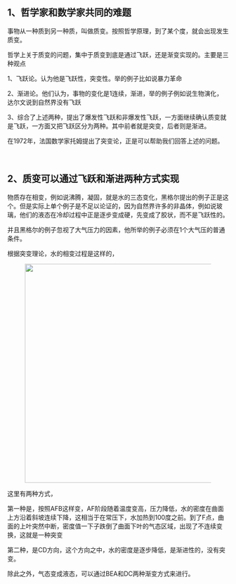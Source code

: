 <h2>1、哲学家和数学家共同的难题</h2><p data-pid="u89nMbEZ">事物从一种质到另一种质，叫做质变。按照哲学原理，到了某个度，就会出现发生质变。</p><p data-pid="StQzdYII">哲学上关于质变的问题，集中于质变到底是通过飞跃，还是渐变实现的。主要是三种观点</p><p data-pid="726lAqeV">1、飞跃论。认为他是飞跃性，突变性。举的例子比如说暴力革命</p><p data-pid="5jE0TQtx">2、渐进论。他们认为，事物的变化是1连续，渐进，举的例子例如说生物演化，达尔文说到自然界没有飞跃</p><p data-pid="XOt6NRhY">3、综合了上述两种，提出了爆发性飞跃和非爆发性飞跃，一方面继续确认质变就是飞跃，一方面又把飞跃区分为两种。其中前者就是突变，后者则是渐进。</p><p data-pid="B0SRRFLu">在1972年，法国数学家托姆提出了突变论，正是可以帮助我们回答上述的问题。</p><p><br></p><h2>2、质变可以通过飞跃和渐进两种方式实现</h2><p data-pid="VSmRZeuR">物质存在相变，例如说沸腾，凝固，就是水的三态变化，黑格尔提出的例子正是这个。但是实际上单个例子是不足以论证的，因为自然界许多的非晶体，例如说玻璃，他们的液态在冷却过程中正是逐步变成硬，先变成了胶状，而不是飞跃性的。</p><p data-pid="ElXCfYI4">并且黑格尔的例子忽视了大气压力的因素，他所举的例子必须在1个大气压的普通条件。</p><p data-pid="AxCcCu0S">根据突变理论，水的相变过程是这样的，</p><figure data-size="normal"><img src="https://picx.zhimg.com/v2-f210ffd443d496253d9b0ee9be5adbab_720w.jpg?source=d16d100b" data-caption="" data-size="normal" data-rawwidth="498" data-rawheight="323" class="origin_image zh-lightbox-thumb" width="498" data-original="https://picx.zhimg.com/v2-f210ffd443d496253d9b0ee9be5adbab_720w.jpg?source=d16d100b"></figure><p data-pid="2Y0ncrN6">这里有两种方式，</p><p data-pid="P-lf2kPc">第一种是，按照AFB这样变，AF阶段随着温度变高，压力降低，水的密度在曲面上方沿着斜坡连续下降，这相当于在常压下，水加热到100度之前。到了F点，曲面的上叶突然中断，密度值一下子跌倒了曲面下叶的气态区域，出现了不连续变换，这就是一种突变</p><p data-pid="rP8Xq8ka">第二种，是CD方向，这个方向之中，水的密度是逐步降低，是渐进性的，没有突变。</p><p data-pid="m-uNQgZC">除此之外，气态变成液态，可以通过BEA和DC两种渐变方式来进行。</p><p></p><p></p><p></p><p></p><p></p><p></p>